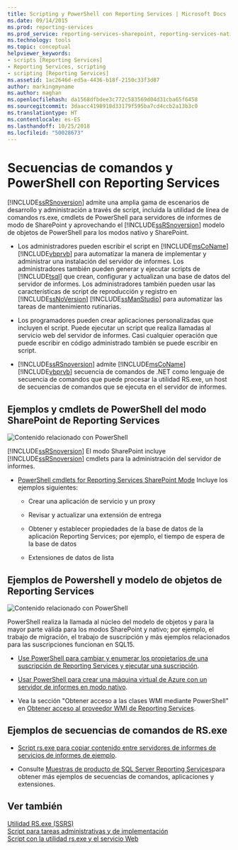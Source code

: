 ```yaml
---
title: Scripting y PowerShell con Reporting Services | Microsoft Docs
ms.date: 09/14/2015
ms.prod: reporting-services
ms.prod_service: reporting-services-sharepoint, reporting-services-native
ms.technology: tools
ms.topic: conceptual
helpviewer_keywords:
- scripts [Reporting Services]
- Reporting Services, scripting
- scripting [Reporting Services]
ms.assetid: 1ac2646d-ed5a-4436-b18f-2150c33f3d87
author: markingmyname
ms.author: maghan
ms.openlocfilehash: da1568dfbdee3c772c583569d04d31cba65f6458
ms.sourcegitcommit: 3daacc4198918d33179f595ba7cd4ccb2a13b3c0
ms.translationtype: HT
ms.contentlocale: es-ES
ms.lasthandoff: 10/25/2018
ms.locfileid: "50028673"
---
```

# <a name="scripting-and-powershell-with-reporting-services"></a>Secuencias de comandos y PowerShell con Reporting Services
  [!INCLUDE[ssRSnoversion](../../includes/ssrsnoversion-md.md)] admite una amplia gama de escenarios de desarrollo y administración a través de script, incluida la utilidad de línea de comandos rs.exe, cmdlets de PowerShell para servidores de informes de modo de SharePoint y aprovechando el [!INCLUDE[ssRSnoversion](../../includes/ssrsnoversion-md.md)] modelo de objetos de PowerShell para los modos nativo y SharePoint.  
  
-   Los administradores pueden escribir el script en [!INCLUDE[msCoName](../../includes/msconame-md.md)] [!INCLUDE[vbprvb](../../includes/vbprvb-md.md)] para automatizar la manera de implementar y administrar una instalación del servidor de informes. Los administradores también pueden generar y ejecutar scripts de [!INCLUDE[tsql](../../includes/tsql-md.md)] que crean, configurar y actualizan una base de datos del servidor de informes. Los administradores también pueden usar las características de script de reproducción y registro en [!INCLUDE[ssNoVersion](../../includes/ssnoversion-md.md)] [!INCLUDE[ssManStudio](../../includes/ssmanstudio-md.md)] para automatizar las tareas de mantenimiento rutinarias.  
  
-   Los programadores pueden crear aplicaciones personalizadas que incluyen el script. Puede ejecutar un script que realiza llamadas al servicio web del servidor de informes. Casi cualquier operación que puede escribir en código administrado también se puede escribir en script.  
  
-   [!INCLUDE[ssRSnoversion](../../includes/ssrsnoversion-md.md)] admite [!INCLUDE[msCoName](../../includes/msconame-md.md)] [!INCLUDE[vbprvb](../../includes/vbprvb-md.md)] secuencia de comandos de .NET como lenguaje de secuencia de comandos que puede procesar la utilidad RS.exe, un host de secuencias de comandos que se ejecuta en el servidor de informes.  
  
## <a name="reporting-services-sharepoint-mode-powershell-cmdlets-and-samples"></a>Ejemplos y cmdlets de PowerShell del modo SharePoint de Reporting Services  
 ![Contenido relacionado con PowerShell](../../analysis-services/instances/install-windows/media/rs-powershellicon.jpg "Contenido relacionado con PowerShell")  
  
 [!INCLUDE[ssRSnoversion](../../includes/ssrsnoversion-md.md)] El modo SharePoint incluye [!INCLUDE[ssRSnoversion](../../includes/ssrsnoversion-md.md)] cmdlets para la administración del servidor de informes.  
  
-   [PowerShell cmdlets for Reporting Services SharePoint Mode](../../reporting-services/report-server-sharepoint/powershell-cmdlets-for-reporting-services-sharepoint-mode.md) Incluye los ejemplos siguientes:  
  
    -   Crear una aplicación de servicio y un proxy  
  
    -   Revisar y actualizar una extensión de entrega  
  
    -   Obtener y establecer propiedades de la base de datos de la aplicación Reporting Services; por ejemplo, el tiempo de espera de la base de datos  
  
    -   Extensiones de datos de lista  
  
## <a name="reporting-services-object-model-and-powershell-samples"></a>Ejemplos de Powershell y modelo de objetos de Reporting Services  
 ![Contenido relacionado con PowerShell](../../analysis-services/instances/install-windows/media/rs-powershellicon.jpg "Contenido relacionado con PowerShell")  
  
 PowerShell realiza la llamada al núcleo del modelo de objetos y para la mayor parte válida para los modos SharePoint y nativo; por ejemplo, el trabajo de migración, el trabajo de suscripción y más ejemplos relacionados para las suscripciones funcionan en SQL15.  
  
-   [Use PowerShell para cambiar y enumerar los propietarios de una suscripción de Reporting Services y ejecutar una suscripción](../../reporting-services/subscriptions/manage-subscription-owners-and-run-subscription-powershell.md).  
  
-   [Usar PowerShell para crear una máquina virtual de Azure con un servidor de informes en modo nativo](https://msdn.microsoft.com/library/azure/dn449661.aspx).  
  
-   Vea la sección "Obtener acceso a las clases WMI mediante PowerShell" en [Obtener acceso al proveedor WMI de Reporting Services](../../reporting-services/tools/access-the-reporting-services-wmi-provider.md).  
  

## <a name="rsexe-scripting-samples"></a>Ejemplos de secuencias de comandos de RS.exe  
  
-   [Script rs.exe para copiar contenido entre servidores de informes de servicios de informes de ejemplo](../../reporting-services/tools/sample-reporting-services-rs-exe-script-to-copy-content-between-report-servers.md).  
  
-   Consulte [Muestras de producto de SQL Server Reporting Services](https://go.microsoft.com/fwlink/?LinkId=177889)para obtener más ejemplos de secuencias de comandos, aplicaciones y extensiones.  
  
## <a name="see-also"></a>Ver también  
 [Utilidad RS.exe &#40;SSRS&#41;](../../reporting-services/tools/rs-exe-utility-ssrs.md)   
 [Script para tareas administrativas y de implementación](../../reporting-services/tools/script-deployment-and-administrative-tasks.md)   
 [Script con la utilidad rs.exe y el servicio Web](../../reporting-services/tools/script-with-the-rs-exe-utility-and-the-web-service.md)  
  
  
